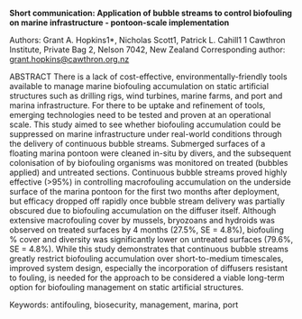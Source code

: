 <b>Short communication: Application of bubble streams to control biofouling on marine infrastructure - pontoon-scale implementation</b>

Authors: Grant A. Hopkins1*, Nicholas Scott1, Patrick L. Cahill1
1 Cawthron Institute, Private Bag 2, Nelson 7042, New Zealand
Corresponding author: grant.hopkins@cawthron.org.nz 

ABSTRACT
There is a lack of cost-effective, environmentally-friendly tools available to manage marine biofouling accumulation on static artificial structures such as drilling rigs, wind turbines, marine farms, and port and marina infrastructure. For there to be uptake and refinement of tools, emerging technologies need to be tested and proven at an operational scale. This study aimed to see whether biofouling accumulation could be suppressed on marine infrastructure under real-world conditions through the delivery of continuous bubble streams. Submerged surfaces of a floating marina pontoon were cleaned in-situ by divers, and the subsequent colonisation of by biofouling organisms was monitored on treated (bubbles applied) and untreated sections. Continuous bubble streams proved highly effective (>95%) in controlling macrofouling accumulation on the underside surface of the marina pontoon for the first two months after deployment, but efficacy dropped off rapidly once bubble stream delivery was partially obscured due to biofouling accumulation on the diffuser itself. Although extensive macrofouling cover by mussels, bryozoans and hydroids was observed on treated surfaces by 4 months (27.5%, SE = 4.8%),  biofouling % cover and diversity was significantly lower on untreated surfaces (79.6%, SE = 4.8%). While this study demonstrates that continuous bubble streams greatly restrict biofouling accumulation over short-to-medium timescales, improved system design, especially the incorporation of diffusers resistant to fouling, is needed for the approach to be considered a viable long-term option for biofouling management on static artificial structures.

Keywords: antifouling, biosecurity, management, marina, port
